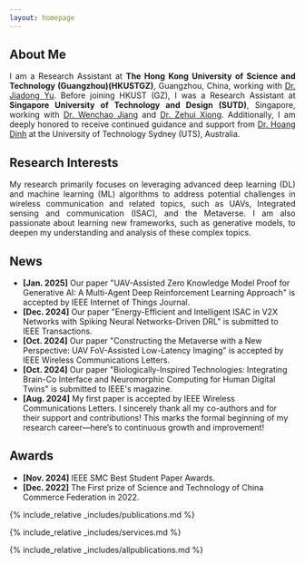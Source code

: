 ```yaml
---
layout: homepage
---
```


## About Me
<p style="text-align: justify;">
I am a Research Assistant at <strong>The Hong Kong University of Science and Technology (Guangzhou)(HKUSTGZ)</strong>, Guangzhou, China, working with 
<a href="https://facultyprofiles.hkust-gz.edu.cn/faculty-personal-page/YU-Jiadong/jiadongyu" target="_blank">Dr. Jiadong Yu</a>. Before joining HKUST (GZ), I was a Research Assistant at <strong>Singapore University of Technology and Design (SUTD)</strong>, Singapore, working with 
<a href="https://istd.sutd.edu.sg/people/faculty/jiang-wenchao/" target="_blank">Dr. Wenchao Jiang</a> and <a href="https://sites.google.com/view/zehuixiong" target="_blank">Dr. Zehui Xiong</a>.
Additionally, I am deeply honored to receive continued guidance and support from <a href="https://sites.google.com/view/dinh-thai-hoang/" target="_blank">Dr. Hoang Dinh</a> at the University of Technology Sydney (UTS), Australia.
</p>

## Research Interests
<p style="text-align: justify;">
My research primarily focuses on leveraging advanced deep learning (DL) and machine learning (ML) algorithms to address potential challenges in wireless communication and related topics, such as UAVs, Integrated sensing and communication (ISAC), and the Metaverse. I am also passionate about learning new frameworks, such as generative models, to deepen my understanding and analysis of these complex topics.
</p>

## News
- **[Jan. 2025]** Our paper "UAV-Assisted Zero Knowledge Model Proof for Generative AI: A Multi-Agent Deep Reinforcement Learning Approach" is accepted by IEEE Internet of Things Journal.
- **[Dec. 2024]** Our paper "Energy-Efficient and Intelligent ISAC in V2X Networks with Spiking Neural Networks-Driven DRL" is submitted to IEEE Transactions.
- **[Oct. 2024]** Our paper "Constructing the Metaverse with a New Perspective: UAV FoV-Assisted Low-Latency Imaging" is accepted by IEEE Wireless Communications Letters.
- **[Oct. 2024]** Our paper "Biologically-Inspired Technologies: Integrating Brain-Co Interface and Neuromorphic Computing for Human Digital Twins" is submitted to IEEE's magazine.
- **[Aug. 2024]** My first paper is accepted by IEEE Wireless Communications Letters. I sincerely thank all my co-authors and for their support and contributions! This marks the formal beginning of my research career—here’s to continuous growth and improvement!

## Awards
- **[Nov. 2024]** IEEE SMC Best Student Paper Awards.
- **[Dec. 2022]** The First prize of Science and Technology of China Commerce Federation in 2022.


{% include_relative _includes/publications.md %}

{% include_relative _includes/services.md %}

{% include_relative _includes/allpublications.md %}
